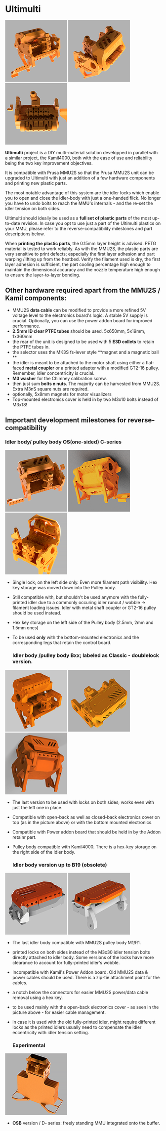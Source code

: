# Ultimulti

![OS](https://github.com/davidkerny/BUZA-ULTIMULTI/blob/main/OLD-OTHER/IMAGES/OS_1.png)
![OS](https://github.com/davidkerny/BUZA-ULTIMULTI/blob/main/OLD-OTHER/IMAGES/OS_2.png)
![OS](https://github.com/davidkerny/BUZA-ULTIMULTI/blob/main/OLD-OTHER/IMAGES/OS_4.png)

**Ultimulti** project is a DIY multi-material solution developped in parallel with a similar project, the Kamil4000, both with the ease of use and reliability being the two key improvement objectives.  
  
It is compatible with Prusa MMU2S so that the Prusa MMU2S unit can be upgraded to Ultimulti with just an addition of a few hardware components and printing new plastic parts.  
  
The most notable advantage of this system are the idler locks which enable you to open and close the idler-body with just a one-handed flick. No longer you have to undo bolts to reach the MMU's internals - and the re-set the idler tension on both sides.  
  
Ultimulti should ideally be used as a **full set of plastic parts** of the most up-to-date revision. In case you opt to use just a part of the Ultimulti plastics on your MMU, please refer to the reverse-compatibility milestones and part descriptions below.  
  
When **printing the plastic parts**, the 0.15mm layer height is advised. PETG material is tested to work reliably. As with the MMU2S, the plastic parts are very sensitive to print defects; especially the first layer adhesion and part warping /lifting up from the heatbed. Verify the filament used is dry, the first layer adhesion is sufficient, the part cooling percentage high enough to maintain the dimensional accuracy and the nozzle temperature high enough to ensure the layer-to-layer bonding.  

## Other hardware required apart from the MMU2S / Kamil components:  

- MMU2S **data cable** can be modified to provide a more refined 5V voltage level to the electronics board's logic. A stable 5V supply is crucial. Optionally, you can use the power addon board for improved performance.  
- **2.5mm ID clear PTFE tubes** should be used.  5x650mm, 5x19mm, 1x360mm
- the rear of the unit is designed to be used with 5 **E3D collets** to retain the PTFE tubes in.  
- the selector uses the MK3S fs-lever style **magnet and a magnetic ball  **
- the idler is meant to be attached to the motor shaft using either a flat-faced **metal coupler** or a printed adapter with a modified GT2-16 pulley. Remember, idler concentricity is crucial.  
- **M3 washer** for the Chimney calibration screw.  
- then just sum **bolts n nuts**. The majority can be harvested from MMU2S. Extra M3nS square nuts are required.  
- optionally, 5x8mm magnets for motor visualizers  
- Top-mounted electronics cover is held in by two M3x10 bolts instead of M3x18!
  
  
  
## Important development milestones for reverse-compatibility  

  ### Idler body/ pulley body OS(one-sided) C-series 

![OS](https://github.com/davidkerny/BUZA-ULTIMULTI/blob/main/OLD-OTHER/IMAGES/OS_3.png)
![OS](https://github.com/davidkerny/BUZA-ULTIMULTI/blob/main/OLD-OTHER/IMAGES/OS_5.png)
![OS](https://github.com/davidkerny/BUZA-ULTIMULTI/blob/main/OLD-OTHER/IMAGES/OS_6.png)

- Single lock; on the left side only. Even more filament path visibility. Hex key storage was moved down into the Pulley body.  
- Still compatible with, but shouldn't be used anymore with the fully-printed idler due to a commonly occuring idler runout / wobble -> filament loading issues. Idler with metal shaft coupler or GT2-16 pulley should be used instead.
- Hex key storage on the left side of the Pulley body (2.5mm, 2mm and 1.5mm ones)
- To be used **only** with the bottom-mounted electronics and the corresponding legs that retain the control board.

  ###  Idler body /pulley body Bxx; labeled as Classic - doublelock version.

![CLASSIC](https://github.com/davidkerny/BUZA-ULTIMULTI/blob/main/OLD-OTHER/IMAGES/CLASSIC_1.png)
![CLASSIC](https://github.com/davidkerny/BUZA-ULTIMULTI/blob/main/OLD-OTHER/IMAGES/CLASSIC_2.png)
![CLASSIC](https://github.com/davidkerny/BUZA-ULTIMULTI/blob/main/OLD-OTHER/IMAGES/CLASSIC_3.png)

- The last version to be used with locks on both sides; works even with just the left one in place.
- Compatible with open-back as well as closed-back electronics cover on top (as in the picture above) or with the bottom mounted electronics.
- Compatible with Power addon board that should be held in by the Addon retainr part. 
- Pulley body compatible with Kamil4000. There is a hex-key storage on the right side of the Idler body.  



  ### Idler body version up to B19 (obsolete)

![B20](https://github.com/davidkerny/BUZA-ULTIMULTI/blob/main/OLD-OTHER/IMAGES/B20_1.png)
![B20](https://github.com/davidkerny/BUZA-ULTIMULTI/blob/main/OLD-OTHER/IMAGES/B20_2.png)

- The last idler body compatible with MMU2S pulley body M1/R1. 
- printed locks on both sides instead of the M3x30 idler tension bolts directly attached to idler body. Some versions of the locks have more clearance to account for fully-printed idler's wobble.
- Incompatible with Kamil's Power Addon board. Old MMU2S data & power cables should be used. There is a zip-tie attachment point for the cables.
- a notch below the connectors for easier MMU2S power/data cable removal using a hex key.  
- to be used mainly with the open-back electronics cover - as seen in the picture above - for easier cable management.
- in case it is used with the old fully-printed idler, might require different locks as the printed idlers usually need to compensate the idler eccentricity with idler tension setting.  
  

  ### Experimental

![OSB](https://github.com/davidkerny/BUZA-ULTIMULTI/blob/main/OLD-OTHER/IMAGES/OSB_SELFSTANDING.png)

- **OSB** version / D- series: freely standing MMU integrated onto the buffer.


